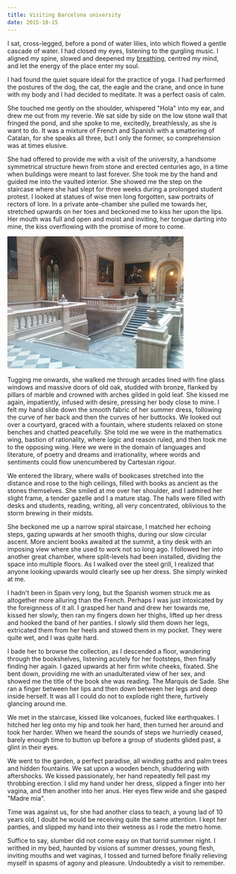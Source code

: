 ```yaml
---
title: Visiting Barcelona university
date: 2015-10-15
---
```


I sat, cross-legged, before a pond of water lilies, into which flowed a gentle cascade of water.  I had closed my eyes, listening to the gurgling music.  I aligned my spine, slowed and deepened my [breathing](/breathing/), centred my mind, and let the energy of the place enter my soul.

I had found the quiet square ideal for the practice of yoga.  I had performed the postures of the dog, the cat, the eagle and the crane, and once in tune with my body and I had decided to meditate.  It was a perfect oasis of calm.

She touched me gently on the shoulder, whispered "Hola" into my ear, and drew me out from my reverie.  We sat side by side on the low stone wall that fringed the pond, and she spoke to me, excitedly, breathlessly, as she is want to do.  It was a mixture of French and Spanish with a smattering of Catalan, for she speaks all three, but I only the former, so comprehension was at times elusive.

She had offered to provide me with a visit of the university, a handsome symmetrical structure hewn from stone and erected centuries ago, in a time when buildings were meant to last forever.  She took me by the hand and guided me into the vaulted interior.  She showed me the step on the staircase where she had slept for three weeks during a prolonged student protest.  I looked at statues of wise men long forgotten, saw portraits of rectors of lore.  In a private ante-chamber she pulled me towards her, stretched upwards on her toes and beckoned me to kiss her upon the lips.  Her mouth was full and open and moist and inviting, her tongue darting into mine, the kiss overflowing with the promise of more to come.

<a href="/images/travels/visiting-barcelona-university/barcelona-university-big.jpg">
<img src="/images/travels/visiting-barcelona-university/barcelona-university-small.jpg">
</a>

Tugging me onwards, she walked me through arcades lined with fine glass windows and massive doors of old oak, studded with bronze, flanked by pillars of marble and crowned with arches gilded in gold leaf.  She kissed me again, impatiently, infused with desire, pressing her body close to mine.  I felt my hand slide down the smooth fabric of her summer dress, following the curve of her back and then the curves of her buttocks.  We looked out over a courtyard, graced with a fountain, where students relaxed on stone benches and chatted peacefully.  She told me we were in the mathematics wing, bastion of rationality, where logic and reason ruled, and then took me to the opposing wing.  Here we were in the domain of languages and literature, of poetry and dreams and irrationality, where words and sentiments could flow unencumbered by Cartesian rigour.

We entered the library, where walls of bookcases stretched into the distance and rose to the high ceilings, filled with books as ancient as the stones themselves.  She smiled at me over her shoulder, and I admired her slight frame, a tender gazelle and I a mature stag.  The halls were filled with desks and students, reading, writing, all very concentrated, oblivious to the storm brewing in their midsts.

She beckoned me up a narrow spiral staircase, I matched her echoing steps, gazing upwards at her smooth thighs, during our slow circular ascent.  More ancient books awaited at the summit, a tiny desk with an imposing view where she used to work not so long ago.  I followed her into another great chamber, where split-levels had been installed, dividing the space into multiple floors.  As I walked over the steel grill, I realized that anyone looking upwards would clearly see up her dress.  She simply winked at me.

I hadn't been in Spain very long, but the Spanish women struck me as altogether more alluring than the French.  Perhaps I was just intoxicated by the foreignness of it all.  I grasped her hand and drew her towards me, kissed her slowly, then ran my fingers down her thighs, lifted up her dress and hooked the band of her panties.  I slowly slid them down her legs, extricated them from her heels and stowed them in my pocket.  They were quite wet, and I was quite hard.

I bade her to browse the collection, as I descended a floor, wandering through the bookshelves, listening acutely for her footsteps, then finally finding her again.  I gazed upwards at her firm white cheeks, fixated.  She bent down, providing me with an unadulterated view of her sex, and showed me the title of the book she was reading.  The Marquis de Sade.  She ran a finger between her lips and then down between her legs and deep inside herself.  It was all I could do not to explode right there, furtively glancing around me.

We met in the staircase, kissed like volcanoes, fucked like earthquakes.  I hitched her leg onto my hip and took her hard, then turned her around and took her harder.  When we heard the sounds of steps we hurriedly ceased, barely enough time to button up before a group of students glided past, a glint in their eyes.

We went to the garden, a perfect paradise, all winding paths and palm trees and hidden fountains.  We sat upon a wooden bench, shuddering with aftershocks.  We kissed passionately, her hand repeatedly fell past my throbbing erection.  I slid my hand under her dress, slipped a finger into her vagina, and then another into her anus.  Her eyes flew wide and she gasped "Madre mia".

Time was against us, for she had another class to teach, a young lad of 10 years old, I doubt he would be receiving quite the same attention.  I kept her panties, and slipped my hand into their wetness as I rode the metro home.

Suffice to say, slumber did not come easy on that torrid summer night.  I writhed in my bed, haunted by visions of summer dresses, young flesh, inviting mouths and wet vaginas, I tossed and turned before finally relieving myself in spasms of agony and pleasure.  Undoubtedly a visit to remember.
